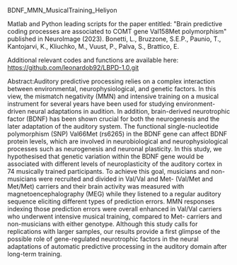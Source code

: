 BDNF_MMN_MusicalTraining_Heliyon

Matlab and Python leading scripts for the paper entitled: "Brain predictive coding processes are associated to COMT gene Val158Met polymorphism" published in NeuroImage (2023). Bonetti, L., Bruzzone, S.E.P., Paunio, T., Kantojarvi, K., Kliuchko, M., Vuust, P., Palva, S., Brattico, E.

Additional relevant codes and functions are available here: https://github.com/leonardob92/LBPD-1.0.git

Abstract:Auditory predictive processing relies on a complex interaction between environmental, neurophysiological, and genetic factors. In this view, the mismatch negativity (MMN) and intensive training on a musical instrument for several years have been used for studying environment-driven neural adaptations in audition. In addition, brain-derived neurotrophic factor (BDNF) has been shown crucial for both the neurogenesis and the later adaptation of the auditory system. The functional single-nucleotide polymorphism (SNP) Val66Met (rs6265) in the BDNF gene can affect BDNF protein levels, which are involved in neurobiological and neurophysiological processes such as neurogenesis and neuronal plasticity. In this study, we hypothesised that genetic variation within the BDNF gene would be associated with different levels of neuroplasticity of the auditory cortex in 74 musically trained participants. To achieve this goal, musicians and non-musicians were recruited and divided in Val/Val and Met- (Val/Met and Met/Met) carriers and their brain activity was measured with magnetoencephalography (MEG) while they listened to a regular auditory sequence eliciting different types of prediction errors. MMN responses indexing those prediction errors were overall enhanced in Val/Val carriers who underwent intensive musical training, compared to Met- carriers and non-musicians with either genotype. Although this study calls for replications with larger samples, our results provide a first glimpse of the possible role of gene-regulated neurotrophic factors in the neural adaptations of automatic predictive processing in the auditory domain after long-term training.
